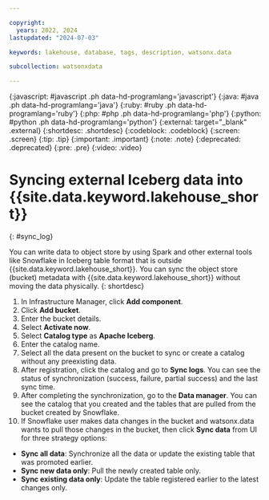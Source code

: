 ```yaml
---

copyright:
  years: 2022, 2024
lastupdated: "2024-07-03"

keywords: lakehouse, database, tags, description, watsonx.data

subcollection: watsonxdata

---
```


{:javascript: #javascript .ph data-hd-programlang='javascript'}
{:java: #java .ph data-hd-programlang='java'}
{:ruby: #ruby .ph data-hd-programlang='ruby'}
{:php: #php .ph data-hd-programlang='php'}
{:python: #python .ph data-hd-programlang='python'}
{:external: target="_blank" .external}
{:shortdesc: .shortdesc}
{:codeblock: .codeblock}
{:screen: .screen}
{:tip: .tip}
{:important: .important}
{:note: .note}
{:deprecated: .deprecated}
{:pre: .pre}
{:video: .video}

# Syncing external Iceberg data into {{site.data.keyword.lakehouse_short}}
{: #sync_log}

You can write data to object store by using Spark and other external tools like Snowflake in Iceberg table format that is outside {{site.data.keyword.lakehouse_short}}. You can sync the object store (bucket) metadata with {{site.data.keyword.lakehouse_short}} without moving the data physically.
{: shortdesc}


1. In Infrastructure Manager, click **Add component**.
2. Click **Add bucket**.
3. Enter the bucket details.
3. Select **Activate now**.
4. Select **Catalog type** as **Apache Iceberg**.
5. Enter the catalog name.
6. Select all the data present on the bucket to sync or create a catalog without any preexisting data.
7. After registration, click the catalog and go to **Sync logs**. You can see the status of synchronization (success, failure, partial success) and the last sync time.
8. After completing the synchronization, go to the **Data manager**. You can see the catalog that you created and the tables that are pulled from the bucket created by Snowflake.
9. If Snowflake user makes data changes in the bucket and watsonx.data wants to pull those changes in the bucket, then click **Sync data** from UI for three strategy options:
* **Sync all data**: Synchronize all the data or update the existing table that was promoted earlier.
* **Sync new data only**: Pull the newly created table only.
* **Sync existing data only**: Update the table registered earlier to the latest changes only.
